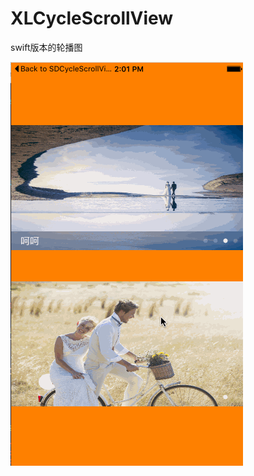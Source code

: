 # XLCycleScrollView
swift版本的轮播图

   

![image](https://github.com/xinlehou/XLCycleScrollView/raw/master/1111.gif)
